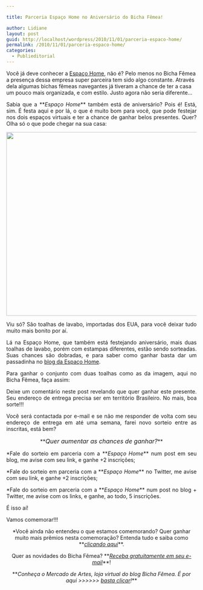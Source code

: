 ```yaml
---

title: Parceria Espaço Home no Aniversário do Bicha Fêmea!

author: Lidiane
layout: post
guid: http://localhost/wordpress/2010/11/01/parceria-espaco-home/
permalink: /2010/11/01/parceria-espaco-home/
categories:
  - Publieditorial
---
```

Você já deve conhecer a <a href="http://www.espacohome.com.br/" target="_blank">Espaço Home</a>, não é? Pelo menos no Bicha Fêmea a presença dessa empresa super parceira tem sido algo constante. Através dela algumas bichas fêmeas navegantes já tiveram a chance de ter a casa um pouco mais organizada, e com estilo. Justo agora não seria diferente…

<!--more-->

<p style="text-align: justify;">
  Sabia que a **<em>Espaço Home</em>** também está de aniversário? Pois é! Está, sim. É festa aqui e por lá, o que é muito bom para você, que pode festejar nos dois espaços virtuais e ter a chance de ganhar belos presentes. Quer? Olha só o que pode chegar na sua casa:
</p>

<p style="text-align: center;">
  <a href="http://www.trololodemulher.com.br/blog/wp-content/uploads/2010/10/Toalhas-Lavabo-Finger-003.jpg"><img class="alignnone size-full wp-image-5367" title="Toalhas Lavabo Finger 003" src="http://www.trololodemulher.com.br/blog/wp-content/uploads/2010/10/Toalhas-Lavabo-Finger-003.jpg" alt="" width="648" height="486" /></a>
</p>

<p style="text-align: justify;">
  Viu só? São toalhas de lavabo, importadas dos EUA, para você deixar tudo muito mais bonito por aí.
</p>

<p style="text-align: justify;">
  Lá na Espaço Home, que também está festejando aniversário, mais duas toalhas de lavabo, porém com estampas diferentes, estão sendo sorteadas. Suas chances são dobradas, e para saber como ganhar basta dar um passadinha no <a href="http://newsespacohome.blogspot.com/2010/11/aniversario-do-espaco-home-sorteio.html" target="_blank">blog da Espaço Home</a>.
</p>

<p style="text-align: justify;">
  Para ganhar o conjunto com duas toalhas como as da imagem, aqui no Bicha Fêmea, faça assim:
</p>

<p style="text-align: justify;">
  Deixe um comentário neste post revelando que quer ganhar este presente. Seu endereço de entrega precisa ser em território Brasileiro. No mais, boa sorte!!!
</p>

<p style="text-align: justify;">
  Você será contactada por e-mail e se não me responder de volta com seu endereço de entrega em até uma semana, farei novo sorteio entre as inscritas, está bem?
</p>

<p style="text-align: center;">
  **<em><span style="font-size: medium;">Quer aumentar as chances de ganhar?</span></em>**
</p>

<p style="text-align: justify;">
  *Fale do sorteio em parceria com a **<em>Espaço Home</em>** num post em seu blog, me avise com seu link, e ganhe +2 inscrições;
</p>

<p style="text-align: justify;">
  *Fale do sorteio em parceria com a **<em>Espaço Home</em>** no Twitter, me avise com seu link, e ganhe +2 inscrições;
</p>

<p style="text-align: justify;">
  *Fale do sorteio em parceria com a **<em>Espaço Home</em>** num post no blog + Twitter, me avise com os links, e ganhe, ao todo, 5 inscrições.
</p>

É isso aí!

<p style="text-align: justify;">
  Vamos comemorar!!!
</p>

<p style="text-align: center;">
  *Você ainda não entendeu o que estamos comemorando? Quer ganhar muito mais prêmios nesta comemoração? Entenda tudo e saiba como **<em><a href="http://www.trololodemulher.com.br/2010/11/01/2-aniversario-bicha-femea/" target="_self">clicando aqui</a></em>**.
</p>

<p style="text-align: center;">
  Quer as novidades do Bicha Fêmea? **<em><a href="http://feedburner.google.com/fb/a/mailverify?uri=blogbichafemea&loc=pt_BR">Receba gratuitamente em seu e-mail</a></em>**!
</p>

<p style="text-align: center;">
  **<em>Conheça o Mercado de Artes, loja virtual do blog Bicha Fêmea. É por aqui >>>>>> </em><a href="http://www.trololodemulher.com.br/loja/"><em>basta clicar</em></a><em>!</em>**
</p>
